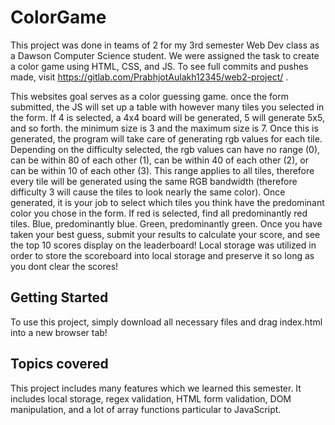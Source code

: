 # ColorGame
This project was done in teams of 2 for my 3rd semester Web Dev class as a Dawson Computer Science student. We were assigned the task to create a color game using HTML, CSS, and JS.
To see full commits and pushes made, visit https://gitlab.com/PrabhjotAulakh12345/web2-project/ .

This websites goal serves as a color guessing game. once the form submitted, the JS will set up a table with however many tiles you selected in the form. If 4 is selected, a 4x4 board will be generated, 5 will generate 5x5, and so forth. the minimum size is 3 and the maximum size is 7. Once this is generated, the program will take care of generating rgb values for each tile. Depending on the difficulty selected, the rgb values can have no range (0), can be within 80 of each other (1), can be within 40 of each other (2), or can be within 10 of each other (3). This range applies to all tiles, therefore every tile will be generated using the same RGB bandwidth (therefore difficulty 3 will cause the tiles to look nearly the same color). Once generated, it is your job to select which tiles you think have the predominant color you chose in the form. If red is selected, find all predominantly red tiles. Blue, predominantly blue. Green, predominantly green. Once you have taken your best guess, submit your results to calculate your score, and see the top 10 scores display on the leaderboard! Local storage was utilized in order to store the scoreboard into local storage and preserve it so long as you dont clear the scores!

## Getting Started

To use this project, simply download all necessary files and drag index.html into a new browser tab!


## Topics covered

This project includes many features which we learned this semester. It includes local storage, regex validation, HTML form validation, DOM manipulation, and a lot of array functions particular to JavaScript.



